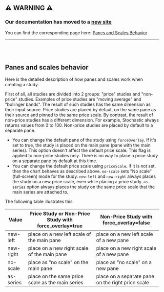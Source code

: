 ## :warning: WARNING :warning:

### Our documentation has moved to a [new site](https://www.tradingview.com/charting-library-docs/)

You can find the corresponding page here: [Panes and Scales Behavior
](https://www.tradingview.com/charting-library-docs/latest/ui_elements/Panes-And-Scales-Behavior)

---

<br/>
<br/>

## Panes and scales behavior

Here is the detailed description of how panes and scales work when creating a study.

First of all, all studies are divided into 2 groups: "price" studies and "non-price" studies. Examples of price studies are "moving average" and "bollinger bands". The result of such studies has the same dimension as their input source. Price studies are placed by default on the same pane as their source and pinned to the same price scale. By contrast, the result of non-price studies has a different dimension. For example, Stochastic always returns values from 0 to 100. Non-price studies are placed by default to a separate pane.

* You can change the default pane of the study using `forceOverlay`. If it's set to true, the study is placed on the main pane (pane with the main series). This option doesn't affect the default price scale. This flag is applied to non-price studies only. There is no way to place a price study on a separate pane by default at this time.
* You can change the default price scale using `priceScale`. If it is not set, then the chart behaves as described above. `no-scale` sets "No scale" (full-screen) mode for the study. `new-left` and `new-right` always places the study on a new price scale, even while placing a price study. `as-series` option always places the study on the same price scale that the main series are attached to.

The following table illustrates this

| Value | Price Study or Non-Price Study with force_overlay=true | Non-Price Study with force_overlay=false |
|---|---|---|
|new-left|place on a new left scale of the main pane|place on a new left scale of a new pane
|new-right|place on a new right scale of the main pane|place on a new right scale of a new pane
|no-scale|place as "no scale" on the main pane|place as "no scale" on a new pane
|as-series|place on the same price scale as the main series|place on a separate pane on the right price scale
